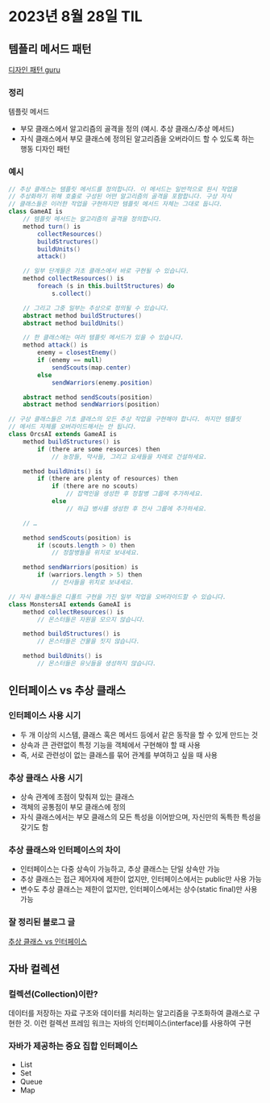 # 2023년 8월 28일 TIL

## 템플리 메서드 패턴
[디자인 패턴 guru](https://refactoring.guru/ko/design-patterns/template-method)

### 정리
템플릿 메서드
- 부모 클래스에서 알고리즘의 골격을 정의 (예시. 추상 클래스/추상 메서드)
- 자식 클래스에서 부모 클래스에 정의된 알고리즘을 오버라이드 할 수 있도록 하는 행동 디자인 패턴


### 예시
```java
// 추상 클래스는 템플릿 메서드를 정의합니다. 이 메서드는 일반적으로 원시 작업을
// 추상화하기 위해 호출로 구성된 어떤 알고리즘의 골격을 포함합니다. 구상 자식
// 클래스들은 이러한 작업을 구현하지만 템플릿 메서드 자체는 그대로 둡니다.
class GameAI is
    // 템플릿 메서드는 알고리즘의 골격을 정의합니다.
    method turn() is
        collectResources()
        buildStructures()
        buildUnits()
        attack()

    // 일부 단계들은 기초 클래스에서 바로 구현될 수 있습니다.
    method collectResources() is
        foreach (s in this.builtStructures) do
            s.collect()

    // 그리고 그중 일부는 추상으로 정의될 수 있습니다.
    abstract method buildStructures()
    abstract method buildUnits()

    // 한 클래스에는 여러 템플릿 메서드가 있을 수 있습니다.
    method attack() is
        enemy = closestEnemy()
        if (enemy == null)
            sendScouts(map.center)
        else
            sendWarriors(enemy.position)

    abstract method sendScouts(position)
    abstract method sendWarriors(position)

// 구상 클래스들은 기초 클래스의 모든 추상 작업을 구현해야 합니다. 하지만 템플릿
// 메서드 자체를 오버라이드해서는 안 됩니다.
class OrcsAI extends GameAI is
    method buildStructures() is
        if (there are some resources) then
            // 농장들, 막사들, 그리고 요새들을 차례로 건설하세요.

    method buildUnits() is
        if (there are plenty of resources) then
            if (there are no scouts)
                // 잡역인을 생성한 후 정찰병 그룹에 추가하세요.
            else
                // 하급 병사를 생성한 후 전사 그룹에 추가하세요.

    // …

    method sendScouts(position) is
        if (scouts.length > 0) then
            // 정찰병들을 위치로 보내세요.

    method sendWarriors(position) is
        if (warriors.length > 5) then
            // 전사들을 위치로 보내세요.

// 자식 클래스들은 디폴트 구현을 가진 일부 작업을 오버라이드할 수 있습니다.
class MonstersAI extends GameAI is
    method collectResources() is
        // 몬스터들은 자원을 모으지 않습니다.

    method buildStructures() is
        // 몬스터들은 건물을 짓지 않습니다.

    method buildUnits() is
        // 몬스터들은 유닛들을 생성하지 않습니다.
```


## 인터페이스 vs 추상 클래스

### 인터페이스 사용 시기
- 두 개 이상의 시스템, 클래스 혹은 메서드 등에서 같은 동작을 할 수 있게 만드는 것
- 상속과 큰 관련없이 특정 기능을 객체에서 구현해야 할 때 사용
- 즉, 서로 관련성이 없는 클래스를 묶어 관계를 부여하고 싶을 때 사용


### 추상 클래스 사용 시기
- 상속 관계에 초점이 맞춰져 있는 클래스
- 객체의 공통점이 부모 클래스에 정의
- 자식 클래스에서는 부모 클래스의 모든 특성을 이어받으며, 자신만의 독특한 특성을 갖기도 함


### 추상 클래스와 인터페이스의 차이
- 인터페이스는 다중 상속이 가능하고, 추상 클래스는 단일 상속만 가능
- 추상 클래스는 접근 제어자에 제한이 없지만, 인터페이스에서는 public만 사용 가능
- 변수도 추상 클래스는 제한이 없지만, 인터페이스에서는 상수(static final)만 사용 가능

### 잘 정리된 블로그 글
[추상 클래스 vs 인터페이스](https://inpa.tistory.com/entry/JAVA-%E2%98%95-%EC%9D%B8%ED%84%B0%ED%8E%98%EC%9D%B4%EC%8A%A4-vs-%EC%B6%94%EC%83%81%ED%81%B4%EB%9E%98%EC%8A%A4-%EC%B0%A8%EC%9D%B4%EC%A0%90-%EC%99%84%EB%B2%BD-%EC%9D%B4%ED%95%B4%ED%95%98%EA%B8%B0)


## 자바 컬렉션

### 컬렉션(Collection)이란?
데이터를 저장하는 자료 구조와 데이터를 처리하는 알고리즘을 구조화하여 클래스로 구현한 것.
이런 컬렉션 프레임 워크는 자바의 인터페이스(interface)를 사용하여 구현

### 자바가 제공하는 중요 집합 인터페이스
- List
- Set
- Queue
- Map
